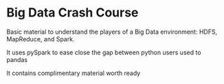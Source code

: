 # Big Data Crash Course

Basic material to understand the players of a Big Data environment: HDFS, MapReduce, and Spark.

It uses pySpark to ease close the gap between python users used to pandas

It contains complimentary material worth ready
